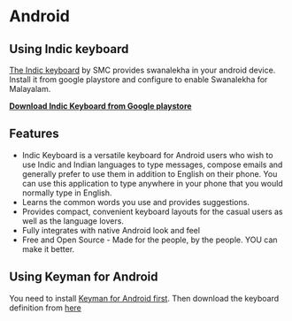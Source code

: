 # Android

## Using Indic keyboard

<a href="https://play.google.com/store/apps/details?id=org.smc.inputmethod.indic">The Indic
    keyboard</a> by SMC provides swanalekha in your android device. Install it from google
playstore
and configure to enable Swanalekha for Malayalam.

<a class="btn btn-download" href="https://play.google.com/store/apps/details?id=org.smc.inputmethod.indic">
    <strong>Download Indic Keyboard from Google playstore</strong>
</a>

## Features

* Indic Keyboard is a versatile keyboard for Android users who wish to use Indic and Indian languages to type messages, compose emails and generally prefer to use them in addition to English on their phone. You can use this application to type anywhere in your phone that you would normally type in
English.
* Learns the common words you use and provides suggestions.
* Provides compact, convenient keyboard layouts for the casual users as well as the language        lovers.
* Fully integrates with native Android look and feel
* Free and Open Source - Made for the people, by the people. YOU can make it better.

## Using Keyman for Android

You need to install <a href="https://keyman.com/android/">Keyman for Android first</a>.  Then download the keyboard definition from <a href="https://keyman.com/keyboards/swanalekha_malayalam">here</a>
